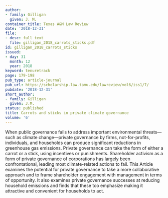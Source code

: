 ```yaml
---
author:
- family: Gilligan
  given: J. M.
container_title: Texas A&M Law Review
date: '2018-12-31'
file:
- desc: full text
  file: gilligan_2018_carrots_sticks.pdf
id: gilligan_2018_carrots_sticks
issued:
- day: 31
  month: 12
  year: 2018
keyword: tenuretrack
page: 179-198
pub_type: article-journal
pub_url: https://scholarship.law.tamu.edu/lawreview/vol6/iss1/7/
pubdate: '2018-12-31'
short_author:
- family: Gilligan
  given: J.M.
status: published
title: Carrots and sticks in private climate governance
volume: '6'
---
```

When public governance fails to address important environmental threats&#8212;such as climate change&#8212;private governance by firms, not-for-profits, individuals, and households can produce significant reductions in greenhouse gas emissions. Private governance can take the form of either a carrot or a stick, using incentives or punishments. Shareholder activism as a form of private governance of corporations has largely been confrontational, leading most climate-related actions to fail. This Article examines the potential for private governance to take a more collaborative approach and to frame shareholder engagement with management in terms of opportunity. It also examines private governance successes at reducing household emissions and finds that these too emphasize making it attractive and convenient for households to act.
